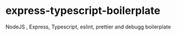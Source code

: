 # express-typescript-boilerplate
NodeJS , Express, Typescript, eslint, prettier and debugg boilerplate
